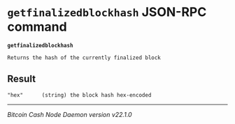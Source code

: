 `getfinalizedblockhash` JSON-RPC command
========================================

**`getfinalizedblockhash`**

```
Returns the hash of the currently finalized block
```

Result
------

```
"hex"      (string) the block hash hex-encoded
```

***

*Bitcoin Cash Node Daemon version v22.1.0*
